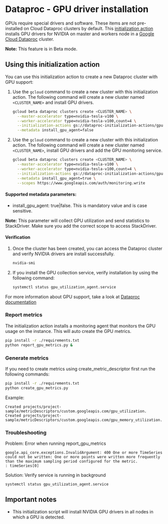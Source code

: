 # Dataproc - GPU driver installation

GPUs require special drivers and software. These items are not pre-installed on Cloud Dataproc clusters by default.
This [initialization action](https://cloud.google.com/dataproc/init-actions) installs GPU drivers for NVIDIA
on master and workers node in a [Google Cloud Dataproc](https://cloud.google.com/dataproc) cluster.

**Note:** This feature is in Beta mode.

## Using this initialization action

You can use this initialization action to create a new Dataproc cluster with GPU support:

1. Use the `gcloud` command to create a new cluster with this initialization action. The following command will create a new cluster named `<CLUSTER_NAME>` and install GPU drivers.
   
    ```bash
    gcloud beta dataproc clusters create <CLUSTER_NAME> \
      --master-accelerator type=nvidia-tesla-v100 \
      --worker-accelerator type=nvidia-tesla-v100,count=4 \
      --initialization-actions gs://dataproc-initialization-actions/gpu/install_gpu_driver.sh \
      --metadata install_gpu_agent=false
    ```

2. Use the `gcloud` command to create a new cluster with this initialization action. The following command will create a new cluster named `<CLUSTER_NAME>`, install GPU drivers and add the GPU monitoring service.
  
    ```bash
    gcloud beta dataproc clusters create <CLUSTER_NAME> \
      --master-accelerator type=nvidia-tesla-v100 \
      --worker-accelerator type=nvidia-tesla-v100,count=4 \
      --initialization-actions gs://dataproc-initialization-actions/gpu/install_gpu_driver.sh \
      --metadata install_gpu_agent=true \
      --scopes https://www.googleapis.com/auth/monitoring.write
    ```
    

#### Supported metadata parameters:
    
  - install_gpu_agent: true|false. This is mandatory value and is case sensitive.
     
  **Note:** This parameter will collect GPU utilization and send statistics to StackDriver. 
            Make sure you add the correct scope to access StackDriver.
    
#### Verification

1. Once the cluster has been created, you can access the Dataproc cluster and verify NVIDIA drivers are install successfully.

    ```bash
    nvidia-smi
    ```
    
2. If you install the GPU collection service, verify installation by using the following command:
    ```bash
    systemctl status gpu_utilization_agent.service
    ```
    
For more information about GPU support, take a look at [Dataproc documentation](https://cloud.google.com/dataproc/docs/concepts/compute/gpus)

### Report metrics

The initialization action installs a monitoring agent that monitors the GPU usage on the instance.
This will auto create the GPU metrics.

```bash
pip install -r ./requirements.txt
python report_gpu_metrics.py &
```

### Generate metrics

If you need to create metrics using create_metric_descriptor first run the following commands:

```bash
pip install -r ./requirements.txt
python create_gpu_metrics.py
```
Example:

```
Created projects/project-sample/metricDescriptors/custom.googleapis.com/gpu_utilization.
Created projects/project-sample/metricDescriptors/custom.googleapis.com/gpu_memory_utilization.
```

### Troubleshooting


Problem: Error when running report_gpu_metrics

```
google.api_core.exceptions.InvalidArgument: 400 One or more TimeSeries could not be written: One or more points were written more frequently than the maximum sampling period configured for the metric.
: timeSeries[0]
```

Solution:
Verify service is running in background

```
systemctl status gpu_utilization_agent.service
```

## Important notes

* This initialization script will install NVIDIA GPU drivers in all nodes in which a GPU is detected.
